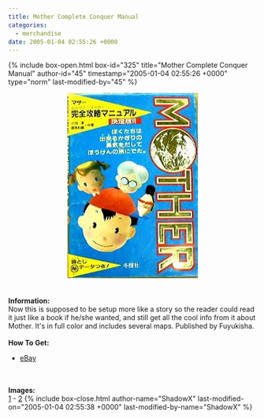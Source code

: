 ```yaml
---
title: Mother Complete Conquer Manual
categories:
  - merchandise
date: 2005-01-04 02:55:26 +0000
---
```

{% include box-open.html box-id="325" title="Mother Complete Conquer Manual" author-id="45" timestamp="2005-01-04 02:55:26 +0000" type="norm" last-modified-by="45" %}
	<center>
	<img src="/merchandise/images/m1ccm_title.jpg" border="0" alt="Mother Complete Conquer Manual" />
	</center>
	<br /><br />
	<b>Information:</b>
	<br />
	Now this is supposed to be setup more like a story so the reader could read it 
	just like a book if he/she wanted, and still get all the cool info from it 
	about Mother.  It's in full color and includes several maps. 
	Published by Fuyukisha.
	<br /><br />
	<b>How To Get:</b>
	<br />
	<ul>
	<li><a href="http://www.ebay.com">eBay</a></li>
	</ul>
	<br /><br />
	<b>Images:</b>
	<br />
	<a href="/merchandise/images/m1ccm1.jpg">1</a> - <a href="/merchandise/images/m1ccm2.jpg">2</a>
{% include box-close.html author-name="ShadowX" last-modified-on="2005-01-04 02:55:38 +0000" last-modified-by-name="ShadowX" %}
